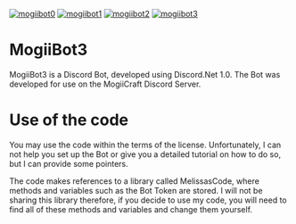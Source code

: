 [![mogiibot0](http://i.imgur.com/ghsLKmU.png)](https://github.com/MythicalCuddles/MogiiBot3/wiki)
[![mogiibot1](http://i.imgur.com/phY9CYP.png)](https://github.com/MythicalCuddles/MogiiBot3/wiki/Commands)
[![mogiibot2](http://i.imgur.com/R3UmIw8.png)](https://github.com/MythicalCuddles/MogiiBot3/wiki/MogiiBot-Rules-&-Terms-of-Use)
[![mogiibot3](http://i.imgur.com/4yDAZaQ.png)](https://github.com/MythicalCuddles/MogiiBot3/wiki/)


# MogiiBot3
MogiiBot3 is a Discord Bot, developed using Discord.Net 1.0. The Bot was developed for use on the MogiiCraft Discord Server.

# Use of the code
You may use the code within the terms of the license. Unfortunately, I can not help you set up the Bot or give you a detailed tutorial on how to do so, but I can provide some pointers.

The code makes references to a library called MelissasCode, where methods and variables such as the Bot Token are stored. I will not be sharing this library therefore, if you decide to use my code, you will need to find all of these methods and variables and change them yourself.
